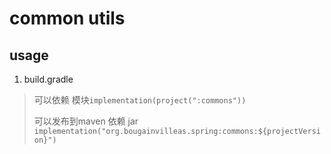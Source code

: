 # common utils

## usage

1. build.gradle

> 可以依赖 模块`implementation(project(":commons"))`
>
> 可以发布到maven 依赖 jar `implementation("org.bougainvilleas.spring:commons:${projectVersion}")`
